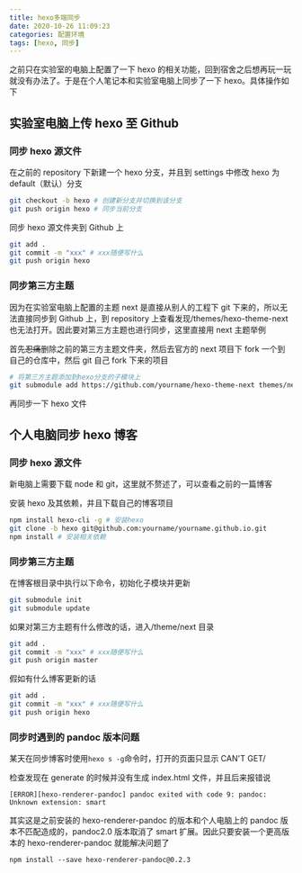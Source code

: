 ```yaml
---
title: hexo多端同步
date: 2020-10-26 11:09:23
categories: 配置环境
tags: [hexo, 同步]
---
```


之前只在实验室的电脑上配置了一下 hexo 的相关功能，回到宿舍之后想再玩一玩就没有办法了。于是在个人笔记本和实验室电脑上同步了一下 hexo。具体操作如下

<!--more-->

## 实验室电脑上传 hexo 至 Github

### 同步 hexo 源文件

在之前的 repository 下新建一个 hexo 分支，并且到 settings 中修改 hexo 为 default（默认）分支

```bash
git checkout -b hexo # 创建新分支并切换到该分支
git push origin hexo # 同步当前分支
```

同步 hexo 源文件夹到 Github 上

```bash
git add .
git commit -m "xxx" # xxx随便写什么
git push origin hexo
```

### 同步第三方主题

因为在实验室电脑上配置的主题 next 是直接从别人的工程下 git 下来的，所以无法直接同步到 Github 上，到 repository 上查看发现/themes/hexo-theme-next 也无法打开。因此要对第三方主题也进行同步，这里直接用 next 主题举例

首先~~忍痛~~删除之前的第三方主题文件夹，然后去官方的 next 项目下 fork 一个到自己的仓库中，然后 git 自己 fork 下来的项目

```bash
# 将第三方主题添加到hexo分支的子模块上
git submodule add https://github.com/yourname/hexo-theme-next themes/next
```

再同步一下 hexo 文件

## 个人电脑同步 hexo 博客

### 同步 hexo 源文件

新电脑上需要下载 node 和 git，这里就不赘述了，可以查看之前的一篇博客

安装 hexo 及其依赖，并且下载自己的博客项目

```bash
npm install hexo-cli -g # 安装hexo
git clone -b hexo git@github.com:yourname/yourname.github.io.git
npm install # 安装相关依赖
```

### 同步第三方主题

在博客根目录中执行以下命令，初始化子模块并更新

```bash
git submodule init
git submodule update
```

如果对第三方主题有什么修改的话，进入/theme/next 目录

```bash
git add .
git commit -m "xxx" # xxx随便写什么
git push origin master
```

假如有什么博客更新的话

```bash
git add .
git commit -m "xxx" # xxx随便写什么
git push origin hexo
```

### 同步时遇到的 pandoc 版本问题

某天在同步博客时使用`hexo s -g`命令时，打开的页面只显示 CAN'T GET/

检查发现在 generate 的时候并没有生成 index.html 文件，并且后来报错说

```
[ERROR][hexo-renderer-pandoc] pandoc exited with code 9: pandoc: Unknown extension: smart
```

其实这是之前安装的 hexo-renderer-pandoc 的版本和个人电脑上的 pandoc 版本不匹配造成的，pandoc2.0 版本取消了 smart 扩展。因此只要安装一个更高版本的 hexo-renderer-pandoc 就能解决问题了

```
npm install --save hexo-renderer-pandoc@0.2.3
```
